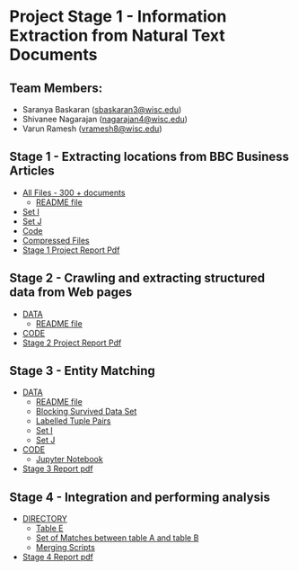 # Project Stage 1 - Information Extraction from Natural Text Documents

## Team Members: 
* Saranya Baskaran (sbaskaran3@wisc.edu)
* Shivanee Nagarajan (nagarajan4@wisc.edu)
* Varun Ramesh (vramesh8@wisc.edu)

## Stage 1 - Extracting locations from BBC Business Articles

* [All Files - 300 + documents](https://github.com/Saranya-Baskaran/Data-Science/tree/master/Data/AllData)
  * [README file](https://github.com/Saranya-Baskaran/Data-Science/blob/master/ReadMe.md)
* [Set I](https://github.com/Saranya-Baskaran/Data-Science/tree/master/Data/training_data)
* [Set J](https://github.com/Saranya-Baskaran/Data-Science/tree/master/Data/testing_data)
* [Code](https://github.com/Saranya-Baskaran/Data-Science/tree/master/Scripts)
* [Compressed Files](https://github.com/Saranya-Baskaran/Data-Science/blob/master/Compressed_folder.zip)
* [Stage 1 Project Report Pdf](https://github.com/Saranya-Baskaran/Data-Science/blob/master/Report.pdf)


## Stage 2 - Crawling and extracting structured data from Web pages

* [DATA](https://github.com/Saranya-Baskaran/Data-Science/tree/master/Stage2/DATA)
  * [README file](https://github.com/Saranya-Baskaran/Data-Science/blob/master/Stage2/DATA/README.md)
* [CODE](https://github.com/Saranya-Baskaran/Data-Science/tree/master/Stage2/CODE)
* [Stage 2 Project Report Pdf](https://github.com/Saranya-Baskaran/Data-Science/blob/master/Stage2/STAGE2_Report.pdf)

## Stage 3 - Entity Matching
* [DATA](https://github.com/Saranya-Baskaran/Data-Science/tree/master/Stage3/Data)
  * [README file](https://github.com/Saranya-Baskaran/Data-Science/blob/master/ReadMe.md)
  * [Blocking Survived Data Set](https://github.com/Saranya-Baskaran/Data-Science/blob/master/Stage3/Data/BlockingSurvivedDataset.csv)
  * [Labelled Tuple Pairs](https://github.com/Saranya-Baskaran/Data-Science/blob/master/Stage3/Data/Sampleset1.csv)
  * [Set I](https://github.com/Saranya-Baskaran/Data-Science/blob/master/Stage3/Data/Trainset.csv)
  * [Set J](https://github.com/Saranya-Baskaran/Data-Science/blob/master/Stage3/Data/Testset.csv)
* [CODE](https://github.com/Saranya-Baskaran/Data-Science/tree/master/Stage3/Code)
  * [Jupyter Notebook](https://github.com/Saranya-Baskaran/Data-Science/blob/master/Stage3/Code/Entitymatching.ipynb)
* [Stage 3 Report pdf](https://github.com/Saranya-Baskaran/Data-Science/blob/master/Stage3/Code/STAGE3_EM_Report%20.pdf)

## Stage 4 - Integration and performing analysis
* [DIRECTORY](https://github.com/Saranya-Baskaran/Data-Science/tree/master/Stage4)
  * [Table E](https://github.com/Saranya-Baskaran/Data-Science/blob/master/Stage4/Data/movie_table.csv)
  * [Set of Matches between table A and table B](https://github.com/Saranya-Baskaran/Data-Science/blob/master/Stage4/Data/Candidate_Matches.csv)
  * [Merging Scripts](https://github.com/Saranya-Baskaran/Data-Science/tree/master/Stage4/Code)
* [Stage 4 Report pdf](https://github.com/Saranya-Baskaran/Data-Science/blob/master/Stage4/STAGE4_FINAL_REPORT.pdf)


 
